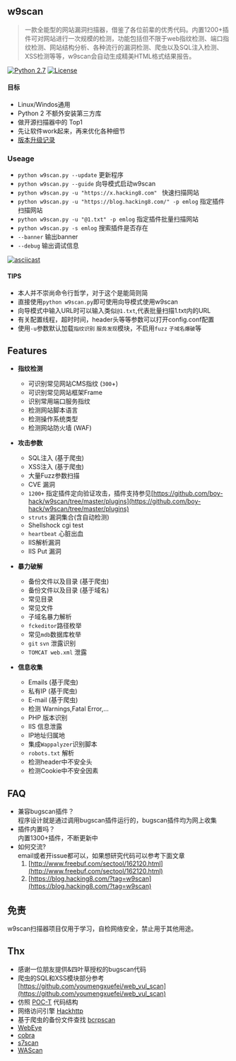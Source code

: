 ## w9scan
> 一款全能型的网站漏洞扫描器，借鉴了各位前辈的优秀代码。内置1200+插件可对网站进行一次规模的检测，功能包括但不限于web指纹检测、端口指纹检测、网站结构分析、各种流行的漏洞检测、爬虫以及SQL注入检测、XSS检测等等，w9scan会自动生成精美HTML格式结果报告。  

[![Python 2.7](https://img.shields.io/badge/python-2.7-yellow.svg)](https://www.python.org/)  [![License](https://img.shields.io/badge/license-GPLv2-red.svg)](https://github.com/boy-hack/w9scan/blob/master/GPL-2.0)

#### 目标
- Linux/Windos通用
- Python 2 不额外安装第三方库
- 做开源扫描器中的 Top1
- 先让软件work起来，再来优化各种细节
- [版本升级记录](./UPDATELOG.MD)

### Useage
- `python w9scan.py --update` 更新程序
- `python w9scan.py --guide` 向导模式启动w9scan
- `python w9scan.py -u "https://x.hacking8.com" ` 快速扫描网站
- `python w9scan.py -u "https://blog.hacking8.com/" -p emlog` 指定插件扫描网站
- `python w9scan.py -u "@1.txt" -p emlog` 指定插件批量扫描网站
- `python w9scan.py -s emlog` 搜索插件是否存在
- `--banner` 输出banner
- `--debug` 输出调试信息  

[![asciicast](https://asciinema.org/a/4WhO54hcf43fySjxJOLyjczSm.png)](https://asciinema.org/a/4WhO54hcf43fySjxJOLyjczSm)

#### TIPS
- 本人并不崇尚命令行哲学，对于这个是能简则简
- 直接使用`python w9scan.py`即可使用向导模式使用w9scan
- 向导模式中输入URL时可以输入类似`@1.txt`,代表批量扫描1.txt内的URL
- 有关配置线程，超时时间，header头等等参数可以打开config.conf配置
- 使用`-u`参数默认加载`指纹识别` `服务发现`模块，不启用`fuzz` `子域名爆破`等

## Features

- __指纹检测__
	+ 可识别常见网站CMS指纹 (`300`+)
	+ 可识别常见网站框架Frame
	+ 识别常用端口服务指纹  
	+ 检测网站脚本语言
    + 检测操作系统类型
	+ 检测网站防火墙 (WAF)

- __攻击参数__
	+ SQL注入 (基于爬虫)
    + XSS注入 (基于爬虫)
    + 大量Fuzz参数扫描
    + CVE 漏洞
    + `1200+` 指定插件定向验证攻击，插件支持参见[https://github.com/boy-hack/w9scan/tree/master/plugins](https://github.com/boy-hack/w9scan/tree/master/plugins)
    + `struts` 漏洞集合(含自动检测)
    + Shellshock cgi test
    + `heartbeat` 心脏出血
    + IIS解析漏洞
    + IIS Put 漏洞

- __暴力破解__
	+ 备份文件以及目录 (基于爬虫)
	+ 备份文件以及目录 (基于域名)
	+ 常见目录
	+ 常见文件
    + 子域名暴力解析
    + `fckeditor`路径枚举
    + 常见`mdb`数据库枚举
    + `git` `svn` 泄露识别
    + `TOMCAT web.xml` 泄露

- __信息收集__
	+ Emails (基于爬虫)
	+ 私有IP (基于爬虫)
	+ E-mail (基于爬虫)
	+ 检测 Warnings,Fatal Error,...
    + PHP 版本识别
    + IIS 信息泄露
    + IP地址归属地
    + 集成`Wappalyzer`识别脚本
    + `robots.txt` 解析
    + 检测header中不安全头
    + 检测Cookie中不安全因素

## FAQ
- 兼容bugscan插件？  
    程序设计就是通过调用bugscan插件运行的，bugscan插件均为网上收集
- 插件内置吗？  
    内置1300+插件，不断更新中
- 如何交流?  
    email或者开issue都可以，如果想研究代码可以参考下面文章
    1. [http://www.freebuf.com/sectool/162120.html](http://www.freebuf.com/sectool/162120.html)
    2. [https://blog.hacking8.com/?tag=w9scan](https://blog.hacking8.com/?tag=w9scan)

## 免责
w9scan扫描器项目仅用于学习，自检网络安全，禁止用于其他用途。

## Thx
- 感谢一位朋友提供&四叶草授权的bugscan代码
- 爬虫的SQL和XSS模块部分参考 [https://github.com/youmengxuefei/web_vul_scan](https://github.com/youmengxuefei/web_vul_scan)
- 仿照 [POC-T](https://github.com/Xyntax/POC-T/) 代码结构
- 网络访问引擎 [Hackhttp](https://github.com/BugScanTeam/hackhttp/)
- 基于爬虫的备份文件查找 [bcrpscan](https://github.com/secfree/bcrpscan)
- [WebEye](https://github.com/zerokeeper/WebEye/)
- [cobra](https://github.com/wufeifei/cobra)
- [s7scan](https://github.com/jiangsir404/S7scan)
- [WAScan](https://github.com/m4ll0k/WAScan)
